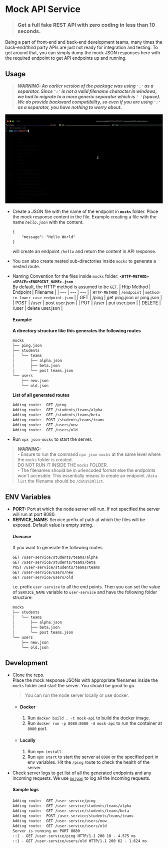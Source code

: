 # Mock API Service

> ### Get a full fake REST API with zero coding in less than 10 seconds.

Being a part of front-end and back-end development teams, many times the back-end/third party APIs are just not ready for integration and testing. To get around that, you can simply dump the mock JSON responses here with the required endpoint to get API endpoints up and running.
## Usage
> ***WARNING: An earlier version of the package was using `':'` as a separator. Since `':'` is not a valid filename character in windows, we had to migrate to a more generic separator which is `' '`(space).  
We do provide backward compatibility, so even if you are using `':'` as a separator, you have nothing to worry about.***

![How to use](docs/assets/usage.gif)



- Create a JSON file with the name of the endpoint in **`mocks`** folder. Place the mock response content in the file. Example creating a file with the name *`hello.json`* with the content.
    ```
    {
        "message": "Hello World"
    }
    ```
    will create an endpoint *`/hello`* and return the content in API response.
- You can also create nested sub-directories inside `mocks` to generate a nested route.
- Naming Convention for the files inside `mocks` folder: **`<HTTP-METHOD><SPACE><ENDPOINT_NAME>.json`**  
    By default, the HTTP method is assumed to be `GET`.
    | Http Method | Endpoint | Filename |
    | --- | --- | --- |
    | `HTTP-METHOD` | `/endpoint` | `method-in-lower-case endpoint.json` |
    | GET | /ping | get ping.json or ping.json |
    | POST | /user | post user.json |
    | PUT | /user | put user.json |
    | DELETE | /user | delete user.json |
    #### Example:
    **A directory structure like this generates the following routes**
    ```
    mocks
    ├── ping.json
    ├── students
    │   └── teams
    │       ├── alpha.json
    │       ├── beta.json
    │       └── post teams.json
    └── users
        ├── new.json
        └── old.json
    ```

    **List of all generated routes**
    ```
    Adding route:  GET /ping
    Adding route:  GET /students/teams/alpha
    Adding route:  GET /students/teams/beta
    Adding route:  POST /students/teams/teams
    Adding route:  GET /users/new
    Adding route:  GET /users/old
    ```
    
- Run `npx json-mocks` to start the server.
> ***WARNING:***  
    - Ensure to run the command `npx json-mocks` at the same level where the `mocks` folder is created.  
    DO NOT RUN IT INSIDE THE `mocks` FOLDER.  
    - The filenames should be in urlencoded format else the endpoints won't accesible. This essentially means to create an endpoint `/data list` the filename should be `/data%20list`.

## ENV Variables

- **PORT:** Port at which the node server will run. If not specified the server will run at port 8080.
- **SERVICE_NAME:** Service prefix of path at which the files will be exposed. Default value is empty string.  
    #### Usecase  
    If you want to generate the following routes
    ```
    GET /user-service/students/teams/alpha
    GET /user-service/students/teams/beta
    POST /user-service/students/teams/teams
    GET /user-service/users/new
    GET /user-service/users/old
    ```
    i.e. prefix `user-service` to all the end points. Then you can set the value of `SERVICE_NAME` variable to `user-service` and have the following folder structure:
    ```
    mocks
    ├── students
    │   └── teams
    │       ├── alpha.json
    │       ├── beta.json
    │       └── post teams.json
    └── users
        ├── new.json
        └── old.json
    ```

## Development
- Clone the repo.  
Place the mock response JSONs with appropriate filenames inside the `mocks` folder and start the server. You should be good to go.  
    > You can run the node server locally or use docker.
    - #### Docker
        1. Run `docker build . -t mock-api` to build the docker image.
        2. Run `docker run -p 8080:8080 -d mock-api` to run the container at `8080` port.
    - #### Locally
        1. Run `npm install`.
        2. Run `npm start` to start the server at `8080` or the specified port in env variables. Hit the `/ping` route to check the health of the server.  
- Check server logs to get list of all the generated endpoints and any incoming requests. We use [`morgan`]('https://github.com/expressjs/morgan') to log all the incoming requests.  
    #### Sample logs
    ```
    Adding route:  GET /user-service/ping  
    Adding route:  GET /user-service/students/teams/alpha  
    Adding route:  GET /user-service/students/teams/beta  
    Adding route:  POST /user-service/students/teams/teams  
    Adding route:  GET /user-service/users/new  
    Adding route:  GET /user-service/users/old  
    Server is running on PORT 8080  
    ::1 - GET /user-service/ping HTTP/1.1 200 18 - 4.575 ms  
    ::1 - GET /user-service/users/old HTTP/1.1 200 62 - 1.624 ms
    ```
